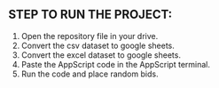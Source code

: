 STEP TO  RUN THE PROJECT:
-------------------------
1) Open the repository file in your drive.
2) Convert the csv dataset to google sheets.
3) Convert the excel dataset to google sheets.
4) Paste the AppScript code in the AppScript terminal.
5) Run the code and place random bids.
